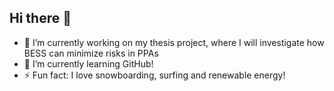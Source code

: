 ## Hi there 👋

<!--
**Villewalle98/Villewalle98** is a ✨ _special_ ✨ repository because its `README.md` (this file) appears on your GitHub profile.-->

- 🔭 I’m currently working on my thesis project, where I will investigate how BESS can minimize risks in PPAs
- 🌱 I’m currently learning GitHub!
- ⚡ Fun fact: I love snowboarding, surfing and renewable energy!

